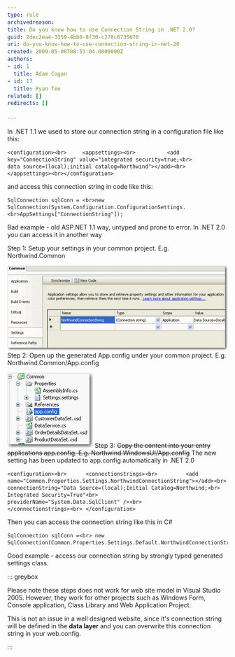 ```yaml
---
type: rule
archivedreason: 
title: Do you know how to use Connection String in .NET 2.0?
guid: 2dec2ea4-3359-4bb0-8f30-c278c8735670
uri: do-you-know-how-to-use-connection-string-in-net-20
created: 2009-05-08T08:53:04.0000000Z
authors:
- id: 1
  title: Adam Cogan
- id: 17
  title: Ryan Tee
related: []
redirects: []

---
```


In .NET 1.1 we used to store our connection string in a configuration file like this:   
<!--endintro-->




```
<configuration><br>     <appsettings><br>          <add key="ConnectionString" value="integrated security=true;<br>           data source=(local);initial catalog=Northwind"></add><br>     </appsettings><br></configuration>
```


and access this connection string in code like this:


```
SqlConnection sqlConn = <br>new SqlConnection(System.Configuration.ConfigurationSettings.<br>AppSettings["ConnectionString"]);
```

Bad example - old ASP.NET 1.1 way, untyped and prone to error. 
In .NET 2.0 you can access it in another way

Step 1: Setup your settings in your common project. E.g. Northwind.Common

![Settings in Project Properties](ConnStringNET2_Settings.jpg)
Step 2: Open up the generated App.config under your common project. E.g. Northwind.Common/App.config

![Auto generated app.config](ConnStringNET2_CommonApp.GIF)
Step 3: ~~Copy the content into your entry applications app.config. E.g. Northwind.WindowsUI/App.config~~ The new setting has been updated to app.config automatically in .NET 2.0


```
<configuration><br>      <connectionstrings><br>         <add name="Common.Properties.Settings.NorthwindConnectionString"></add><br>              connectionString="Data Source=(local);Initial Catalog=Northwind;<br>              Integrated Security=True"<br>              providerName="System.Data.SqlClient" /><br>        </connectionstrings><br> </configuration>
```


Then you can access the connection string like this in C#


```
SqlConnection sqlConn =<br> new SqlConnection(Common.Properties.Settings.Default.NorthwindConnectionString);
```

Good example - access our connection string by strongly typed generated settings class. 

::: greybox

Please note these steps does not work for web site model in Visual Studio 2005. However, they work for other projects such as Windows Form, Console application, Class Library and Web Application Project.

This is not an issue in a well designed website, since it's connection string will be defined in the  **data layer** and you can overwrite this connection string in your web.config.

:::
